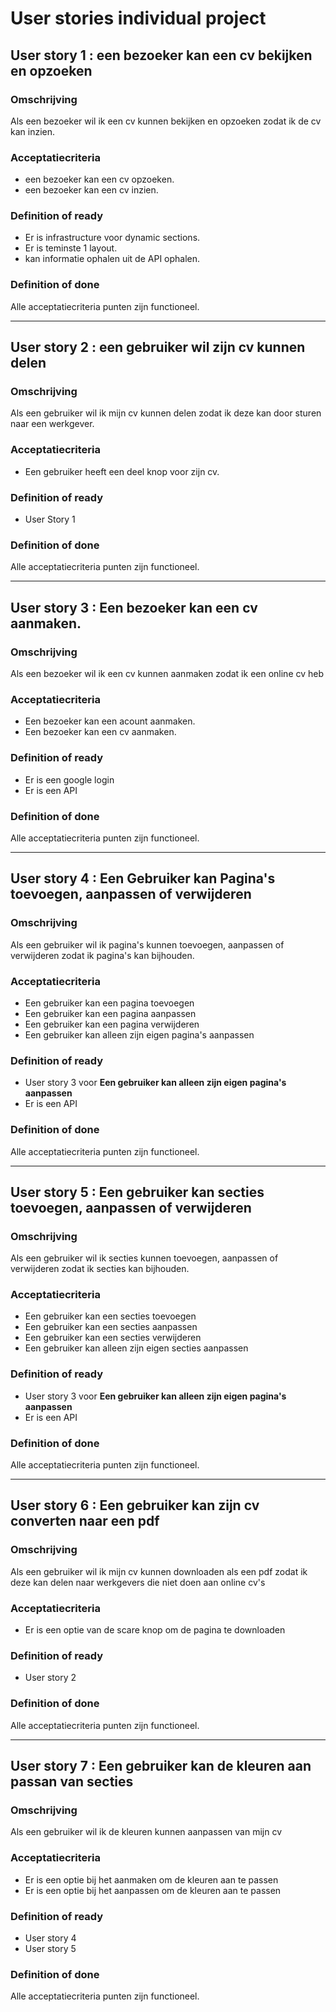 # User stories individual project

## User story 1 : een bezoeker kan een cv bekijken en opzoeken
### Omschrijving

Als een bezoeker wil ik een cv kunnen bekijken en opzoeken zodat ik de cv kan inzien.

### Acceptatiecriteria

- een bezoeker kan een cv opzoeken.
- een bezoeker kan een cv inzien.

### Definition of ready

- Er is infrastructure voor dynamic sections.
- Er is teminste 1 layout.
- kan informatie ophalen uit de API ophalen.

### Definition of done

Alle acceptatiecriteria punten zijn functioneel.

------------------------------------------------------------------------------------------------------------------------------------------------------------

## User story 2 : een gebruiker wil zijn cv kunnen delen
### Omschrijving

Als een gebruiker wil ik mijn cv kunnen delen zodat ik deze kan door sturen naar een werkgever.

### Acceptatiecriteria

- Een gebruiker heeft een deel knop voor zijn cv.

### Definition of ready

- User Story 1

### Definition of done

Alle acceptatiecriteria punten zijn functioneel.

------------------------------------------------------------------------------------------------------------------------------------------------------------

## User story 3 : Een bezoeker kan een cv aanmaken.
### Omschrijving

Als een bezoeker wil ik een cv kunnen aanmaken zodat ik een online cv heb

### Acceptatiecriteria

- Een bezoeker kan een acount aanmaken.
- Een bezoeker kan een cv aanmaken.

### Definition of ready

- Er is een google login
- Er is een API

### Definition of done

Alle acceptatiecriteria punten zijn functioneel.

------------------------------------------------------------------------------------------------------------------------------------------------------------

## User story 4 : Een Gebruiker kan Pagina's toevoegen, aanpassen of verwijderen
### Omschrijving

Als een gebruiker wil ik pagina's kunnen toevoegen, aanpassen of verwijderen zodat ik pagina's kan bijhouden.

### Acceptatiecriteria

- Een gebruiker kan een pagina toevoegen
- Een gebruiker kan een pagina aanpassen
- Een gebruiker kan een pagina verwijderen
- Een gebruiker kan alleen zijn eigen pagina's aanpassen

### Definition of ready

- User story 3 voor **Een gebruiker kan alleen zijn eigen pagina's aanpassen**
- Er is een API

### Definition of done

Alle acceptatiecriteria punten zijn functioneel.

------------------------------------------------------------------------------------------------------------------------------------------------------------

## User story 5 : Een gebruiker kan secties toevoegen, aanpassen of verwijderen
### Omschrijving

Als een gebruiker wil ik secties kunnen toevoegen, aanpassen of verwijderen zodat ik secties kan bijhouden.

### Acceptatiecriteria

- Een gebruiker kan een secties toevoegen
- Een gebruiker kan een secties aanpassen
- Een gebruiker kan een secties verwijderen
- Een gebruiker kan alleen zijn eigen secties aanpassen

### Definition of ready

- User story 3 voor **Een gebruiker kan alleen zijn eigen pagina's aanpassen**
- Er is een API

### Definition of done

Alle acceptatiecriteria punten zijn functioneel.

------------------------------------------------------------------------------------------------------------------------------------------------------------

## User story 6 : Een gebruiker kan zijn cv converten naar een pdf
### Omschrijving

Als een gebruiker wil ik mijn cv kunnen downloaden als een pdf zodat ik deze kan delen naar werkgevers die niet doen aan online cv's

### Acceptatiecriteria

- Er is een optie van de scare knop om de pagina te downloaden

### Definition of ready

- User story 2

### Definition of done

Alle acceptatiecriteria punten zijn functioneel.

------------------------------------------------------------------------------------------------------------------------------------------------------------

## User story 7 : Een gebruiker kan de kleuren aan passan van secties
### Omschrijving

Als een gebruiker wil ik de kleuren kunnen aanpassen van mijn cv

### Acceptatiecriteria

- Er is een optie bij het aanmaken om de kleuren aan te passen
- Er is een optie bij het aanpassen om de kleuren aan te passen

### Definition of ready

- User story 4
- User story 5

### Definition of done

Alle acceptatiecriteria punten zijn functioneel.

